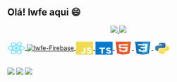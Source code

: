 ## Olá! lwfe aqui 😄

<div align="center">
  <a href="https://github.com/lwfe">
  <img height="180em" src="https://github-readme-stats.vercel.app/api?username=lwfe&show_icons=true&theme=dark&include_all_commits=true&count_private=true"/>
  <img height="180em" src="https://github-readme-stats.vercel.app/api/top-langs/?username=lwfe&layout=compact&langs_count=7&theme=dark"/>
</div>

<div style="display: inline_block"><br>
  <img align="center" alt="lwfe-React" height="30" width="40" src="https://raw.githubusercontent.com/devicons/devicon/master/icons/react/react-original.svg">
  <img align="center" alt="lwfe-Firebase" height="30" width="40" src="https://cdn.jsdelivr.net/gh/devicons/devicon/icons/firebase/firebase-plain.svg">
  <img align="center" alt="lwfe-Js" height="30" width="40" src="https://raw.githubusercontent.com/devicons/devicon/master/icons/javascript/javascript-plain.svg">
  <img align="center" alt="lwfe-Ts" height="30" width="40" src="https://raw.githubusercontent.com/devicons/devicon/master/icons/typescript/typescript-plain.svg">
  <img align="center" alt="lwfe-HTML" height="30" width="40" src="https://raw.githubusercontent.com/devicons/devicon/master/icons/html5/html5-original.svg">
  <img align="center" alt="lwfe-CSS" height="30" width="40" src="https://raw.githubusercontent.com/devicons/devicon/master/icons/css3/css3-original.svg">
  <img align="center" alt="lwfe-Python" height="30" width="40" src="https://raw.githubusercontent.com/devicons/devicon/master/icons/python/python-original.svg">
</div>

##
  
 <div>
    <a href="https://instagram.com/leonardomarques.lwfe" target="_blank"><img src="https://img.shields.io/badge/-Instagram-%23E4405F?style=for-the-badge&logo=instagram&logoColor=white" target="_blank"></a>
    <a href = "mailto:leonardolwfe@gmail.com"><img src="https://img.shields.io/badge/-Gmail-%23333?style=for-the-badge&logo=gmail&logoColor=white" target="_blank"></a>
    <a href="https://www.linkedin.com/in/lwfe/" target="_blank"><img src="https://img.shields.io/badge/-LinkedIn-%230077B5?style=for-the-badge&logo=linkedin&logoColor=white" target="_blank"></a> 
</div>
